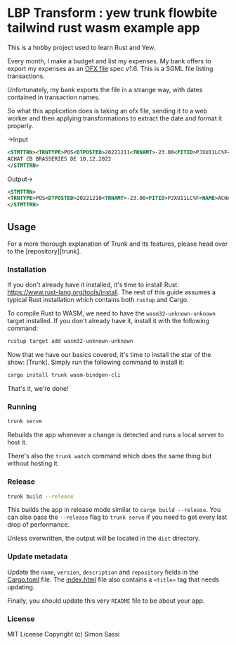 # LBP Transform : yew trunk flowbite tailwind rust wasm example app

This is a hobby project used to learn Rust and Yew.

Every month, I make a budget and list my expenses. My bank offers to export my
expenses as an [OFX file](https://en.wikipedia.org/wiki/Open_Financial_Exchange)
spec v1.6. This is a SGML file listing transactions.

Unfortunately, my bank exports the file in a strange way, with dates contained
in transaction names.

So what this application does is taking an ofx file, sending it to a web worker
and then applying transformations to extract the date and format it properly.

->Input

```xml
<STMTTRN><TRNTYPE>POS<DTPOSTED>20221211<TRNAMT>-23.00<FITID>PJXU11LC%F<NAME>
ACHAT CB BRASSERIES DE 10.12.2022
</STMTTRN>
```

Output->

```xml
<STMTTRN>
<TRNTYPE>POS<DTPOSTED>20221210<TRNAMT>-23.00<FITID>PJXU11LC%F<NAME>ACHAT CB BRASSERIES DE
</STMTTRN>
```

## Usage

For a more thorough explanation of Trunk and its features, please head over to
the [repository][trunk].

### Installation

If you don't already have it installed, it's time to install Rust:
<https://www.rust-lang.org/tools/install>. The rest of this guide assumes a
typical Rust installation which contains both `rustup` and Cargo.

To compile Rust to WASM, we need to have the `wasm32-unknown-unknown` target
installed. If you don't already have it, install it with the following command:

```bash
rustup target add wasm32-unknown-unknown
```

Now that we have our basics covered, it's time to install the star of the show:
[Trunk]. Simply run the following command to install it:

```bash
cargo install trunk wasm-bindgen-cli
```

That's it, we're done!

### Running

```bash
trunk serve
```

Rebuilds the app whenever a change is detected and runs a local server to host
it.

There's also the `trunk watch` command which does the same thing but without
hosting it.

### Release

```bash
trunk build --release
```

This builds the app in release mode similar to `cargo build --release`. You can
also pass the `--release` flag to `trunk serve` if you need to get every last
drop of performance.

Unless overwritten, the output will be located in the `dist` directory.

### Update metadata

Update the `name`, `version`, `description` and `repository` fields in the
[Cargo.toml](Cargo.toml) file. The [index.html](index.html) file also contains a
`<title>` tag that needs updating.

Finally, you should update this very `README` file to be about your app.

### License

MIT License Copyright (c) Simon Sassi

